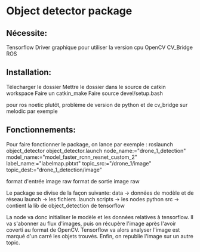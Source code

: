 # Object detector package

## Nécessite:

Tensorflow
Driver graphique pour utiliser la version cpu
OpenCV
CV_Bridge
ROS

## Installation:

Télecharger le dossier
Mettre le dossier dans le source de catkin workspace
Faire un catkin_make
Faire source devel/setup.bash

pour ros noetic plutôt, problème de version de python et de cv_bridge sur melodic par exemple

## Fonctionnements:

Pour faire fonctionner le package, on lance par exemple :
roslaunch object_detector object_detector.launch node_name:="drone_1_detection" model_name:="model_faster_rcnn_resnet_custom_2" label_name:="labelmap.pbtxt" topic_src:="/drone_1/image" topic_dest:="drone_1_detection/image"

format d'entrée image raw
format de sortie image raw

Le package se divise de la façon suivante:
data -> données de modèle et de réseau
launch -> les fichiers .launch
scripts -> les nodes python
src -> contient la lib de object_detection de tensorflow

La node va donc initialiser le modèle et les données relatives à tensorflow.
Il va s'abonner au flux d'images, puis on récupère l'image après l'avoir coverti au format de OpenCV.
Tensorflow va alors analyser l'image est marqué d'un carré les objets trouvés.
Enfin, on republie l'image sur un autre topic.

